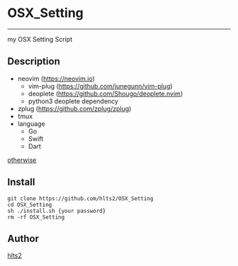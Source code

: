 # OSX_Setting
----
my OSX Setting Script

## Description
- neovim (https://neovim.io)
  - vim-plug (https://github.com/junegunn/vim-plug)
  - deoplete (https://github.com/Shougo/deoplete.nvim)
  - python3 deoplete dependency
- zplug (https://github.com/zplug/zplug)
- tmux
- language
   - Go
   - Swift
   - Dart

[otherwise](https://github.com/hlts2/OSX_Setting/blob/master/Brewfile)

## Install
```shell
git clone https://github.com/hlts2/OSX_Setting
cd OSX_Setting
sh ./install.sh {your password}
rm -rf OSX_Setting
```

## Author
[hlts2](https://github.com/hlts2)
